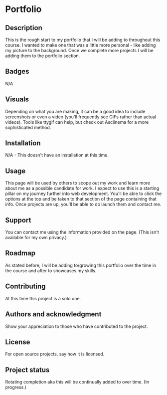 # Portfolio


## Description
This is the rough start to my portfolio that I will be adding to throughout this course. I wanted to make one that was a little more personal - like adding my picture to the background. Once we complete more projects I will be adding them to the portfolio section. 

## Badges
N/A

## Visuals
Depending on what you are making, it can be a good idea to include screenshots or even a video (you'll frequently see GIFs rather than actual videos). Tools like ttygif can help, but check out Asciinema for a more sophisticated method.

## Installation
N/A - This doesn't have an installation at this time. 

## Usage
This page will be used by others to scope out my work and learn more about me as a possible candidate for work. I expect to use this is a starting pillar on my journey further into web development. You'll be able to click the options at the top and be taken to that section of the page containing that info. Once projects are up, you'll be able to do launch them and contact me.


## Support
You can contact me using the information provided on the page. (This isn't available for my own privacy.)

## Roadmap
As stated before, I will be adding to/growing this portfolio over the time in the course and after to showcases my skills.

## Contributing
At this time this project is a solo one. 

## Authors and acknowledgment
Show your appreciation to those who have contributed to the project.

## License
For open source projects, say how it is licensed.

## Project status
Rotating completion aka this will be continually added to over time. (In progress.)

